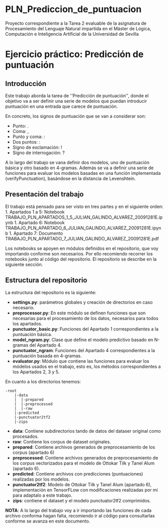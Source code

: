 # PLN_Prediccion_de_puntuacion

Proyecto correspondiente a la Tarea 2 evaluable de la asignatura de Procesamiento del Lenguaje Natural impartida en el Máster de Lógica, Computación e Inteligencia Artificial de la Universidad de Sevilla

# Ejercicio práctico: Predicción de puntuación

## Introducción

Este trabajo aborda la tarea de ''Predicción de puntuación'', donde el objetivo va a ser definir una serie de modelos que puedan introducir puntuación en una entrada que carece de puntuación.

En concreto, los signos de puntuación que se van a considerar son:
 * Punto: .
 * Coma: ,
 * Punto y coma: :
 * Dos puntos: :
 * Signo de exclamación: !
 * Signo de interrogación: ?

A lo largo del trabajo se vana  definir dos modelos, uno de puntuación básica y otro basado en 4-gramas. Además se va a definir una serie de funciones para evaluar los modelos basadas en una función implementada (verifyPunctuation), basándose en la distancia de Levenshtein.

## Presentación del trabajo

El trabajo está pensado para ser visto en tres partes y en el siguiente orden:
    1. Apartados 1 a 5: Notebook TRABAJO_PLN_APARTADOS_1_5_JULIAN_GALINDO_ALVAREZ_20091281E.ipynb
    1. Apartado 6: Notebook TRABAJO_PLN_APARTADO_6_JULIAN_GALINDO_ALVAREZ_20091281E.ipynb
    1. Apartado 7: Documento TRABAJO_PLN_APARTADO_7_JULIAN_GALINDO_ALVAREZ_20091281E.pdf

Los notebooks se apoyen en módulos definidos en el repositorio, que voy importando conforme son necesarios. Por ello recomiendo recorrer los notebooks junto al código del repositorio. El repositorio se describe en la siguiente sección.
 
## Estructura del repositorio

La estructura del repositorio es la siguiente:
 * **settings.py**: parámetros globales y creación de directorios en caso necesario. 
 * **preprocessor.py**: En este módulo se definen funciones que son necesarias para el procesamiento de los datos, necesarios para todos los apartados.
 * **punctuator_basic.py**: Funciones del Apartado 1 correspondientes a la puntuación básica.
 * **model_ngram.py**: Clase que define el modelo predictivo basado en N-gramas del Apartado 4.
 * **punctuator_ngram**: Funciones del Apartado 4 correspondientes a la puntuación basada en 4-gramas.
 * **evaluator.py**: Módulo que contiene las funciones para evaluar los módelos usados en el trabajo, esto es, los métodos correspondientes a los Apartados 2, 3 y 5.

En cuanto a los directorios tenemos:

    -root
        |-data  
        |  |-prepared
        |  |-preprocessed
        |  |-raw
        |-predicted
        |-punctuator2tf2
        |-zips

 * **data**: Contiene subdirectorios tando de datos del dataser original como procesados.
 * **raw**: Contiene los corpus de dataset originales.
 * **prepared**: Contiene archivos generados de preprocesamiento de los corpus (apartado 6)
 * **preprocessed**: Contiene archivos generados de preprocesamiento de los corpus vectorizados para el modelo de Ottokar Tilk y Tanel Alum (apartado 6).
 * **predicted**: Contiene archivos con predicciones (puntuaciones) realizadas por los modelos.
 * **punctuator2tf2**: Modelo de Ottokar Tilk y Tanel Alum (apartado 6), implementación en TensorFLow con modificaciones
 realizadas por mí para adaptalo a este trabajo.
 * **zips**: contiene el dataset y el modelo punctuator2tf2 comprimidos.
 
**NOTA**: A lo largo del trabajo voy a ir importando las funciones de cada archivo conforma hagan falta, recomiendo ir al código para consultarlas conforme se avanza en este documento.
